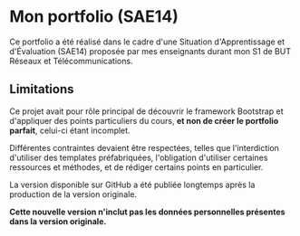 # Mon portfolio (SAE14)
Ce portfolio a été réalisé dans le cadre d'une Situation d'Apprentissage et d'Évaluation (SAE14) proposée par mes enseignants durant mon S1 de BUT Réseaux et Télécommunications.
## Limitations
Ce projet avait pour rôle principal de découvrir le framework Bootstrap et d'appliquer des points particuliers du cours, **et non de créer le portfolio parfait**, celui-ci étant incomplet.

Différentes contraintes devaient être respectées, telles que l'interdiction d'utiliser des templates préfabriquées, l'obligation d'utiliser certaines ressources et méthodes, et de rédiger certains points en particulier.

La version disponible sur GitHub a été publiée longtemps après la production de la version originale. 

**Cette nouvelle version n'inclut pas les données personnelles présentes dans la version originale.**
